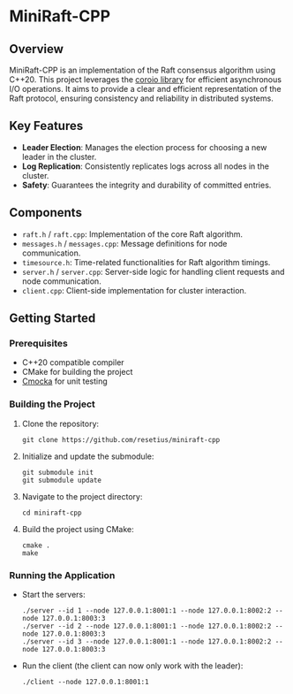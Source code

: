 # MiniRaft-CPP

## Overview
MiniRaft-CPP is an implementation of the Raft consensus algorithm using C++20. This project leverages the [coroio library](https://github.com/resetius/coroio) for efficient asynchronous I/O operations. It aims to provide a clear and efficient representation of the Raft protocol, ensuring consistency and reliability in distributed systems.


## Key Features
- **Leader Election**: Manages the election process for choosing a new leader in the cluster.
- **Log Replication**: Consistently replicates logs across all nodes in the cluster.
- **Safety**: Guarantees the integrity and durability of committed entries.

## Components
- `raft.h` / `raft.cpp`: Implementation of the core Raft algorithm.
- `messages.h` / `messages.cpp`: Message definitions for node communication.
- `timesource.h`: Time-related functionalities for Raft algorithm timings.
- `server.h` / `server.cpp`: Server-side logic for handling client requests and node communication.
- `client.cpp`: Client-side implementation for cluster interaction.

## Getting Started

### Prerequisites
- C++20 compatible compiler
- CMake for building the project
- [Cmocka](https://cmocka.org/) for unit testing

### Building the Project
1. Clone the repository: 
   ```
   git clone https://github.com/resetius/miniraft-cpp
   ```
2. Initialize and update the submodule:
   ```
   git submodule init
   git submodule update
   ```
3. Navigate to the project directory: 
   ```
   cd miniraft-cpp
   ```
4. Build the project using CMake: 
   ```
   cmake .
   make
   ```

### Running the Application
- Start the servers: 
  ```
  ./server --id 1 --node 127.0.0.1:8001:1 --node 127.0.0.1:8002:2 --node 127.0.0.1:8003:3
  ./server --id 2 --node 127.0.0.1:8001:1 --node 127.0.0.1:8002:2 --node 127.0.0.1:8003:3
  ./server --id 3 --node 127.0.0.1:8001:1 --node 127.0.0.1:8002:2 --node 127.0.0.1:8003:3
  ```
- Run the client (the client can now only work with the leader): 
  ```
  ./client --node 127.0.0.1:8001:1
  ```
